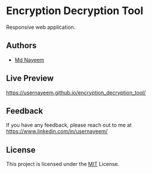# Encryption Decryption Tool

Responsive web application.

## Authors

- [Md Nayeem](https://www.github.com/usernayeem)

## Live Preview

https://usernayeem.github.io/encryption_decryption_tool/

## Feedback

If you have any feedback, please reach out to me at https://www.linkedin.com/in/usernayeem/

## License

This project is licensed under the [MIT](LICENSE) License.
